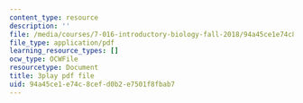 ```yaml
---
content_type: resource
description: ''
file: /media/courses/7-016-introductory-biology-fall-2018/94a45ce1e74c8cefd0b2e7501f8fbab7_FpXIGTFD8Qs.pdf
file_type: application/pdf
learning_resource_types: []
ocw_type: OCWFile
resourcetype: Document
title: 3play pdf file
uid: 94a45ce1-e74c-8cef-d0b2-e7501f8fbab7
---
```

